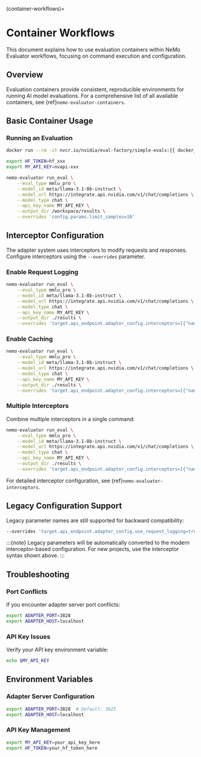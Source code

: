 (container-workflows)=

# Container Workflows

This document explains how to use evaluation containers within NeMo Evaluator workflows, focusing on command execution and configuration.

## Overview

Evaluation containers provide consistent, reproducible environments for running AI model evaluations. For a comprehensive list of all available containers, see {ref}`nemo-evaluator-containers`.

## Basic Container Usage

### Running an Evaluation

```bash
docker run --rm -it nvcr.io/nvidia/eval-factory/simple-evals:{{ docker_compose_latest }} bash

export HF_TOKEN=hf_xxx
export MY_API_KEY=nvapi-xxx

nemo-evaluator run_eval \
    --eval_type mmlu_pro \
    --model_id meta/llama-3.1-8b-instruct \
    --model_url https://integrate.api.nvidia.com/v1/chat/completions \
    --model_type chat \
    --api_key_name MY_API_KEY \
    --output_dir /workspace/results \
    --overrides 'config.params.limit_samples=10'
```

## Interceptor Configuration

The adapter system uses interceptors to modify requests and responses. Configure interceptors using the `--overrides` parameter.

### Enable Request Logging

```bash
nemo-evaluator run_eval \
    --eval_type mmlu_pro \
    --model_id meta/llama-3.1-8b-instruct \
    --model_url https://integrate.api.nvidia.com/v1/chat/completions \
    --model_type chat \
    --api_key_name MY_API_KEY \
    --output_dir ./results \
    --overrides 'target.api_endpoint.adapter_config.interceptors=[{"name":"request_logging","config":{"max_requests":100}}]'
```

### Enable Caching

```bash
nemo-evaluator run_eval \
    --eval_type mmlu_pro \
    --model_id meta/llama-3.1-8b-instruct \
    --model_url https://integrate.api.nvidia.com/v1/chat/completions \
    --model_type chat \
    --api_key_name MY_API_KEY \
    --output_dir ./results \
    --overrides 'target.api_endpoint.adapter_config.interceptors=[{"name":"caching","config":{"cache_dir":"./cache","reuse_cached_responses":true}}]'
```

### Multiple Interceptors

Combine multiple interceptors in a single command:

```bash
nemo-evaluator run_eval \
    --eval_type mmlu_pro \
    --model_id meta/llama-3.1-8b-instruct \
    --model_url https://integrate.api.nvidia.com/v1/chat/completions \
    --model_type chat \
    --api_key_name MY_API_KEY \
    --output_dir ./results \
    --overrides 'target.api_endpoint.adapter_config.interceptors=[{"name":"request_logging"},{"name":"caching","config":{"cache_dir":"./cache"}},{"name":"reasoning","config":{"start_reasoning_token":"<think>","end_reasoning_token":"</think>"}}]'
```

For detailed interceptor configuration, see {ref}`nemo-evaluator-interceptors`.

## Legacy Configuration Support

Legacy parameter names are still supported for backward compatibility:

```bash
--overrides 'target.api_endpoint.adapter_config.use_request_logging=true,target.api_endpoint.adapter_config.use_caching=true'
```

:::{note}
Legacy parameters will be automatically converted to the modern interceptor-based configuration. For new projects, use the interceptor syntax shown above.
:::

## Troubleshooting

### Port Conflicts

If you encounter adapter server port conflicts:

```bash
export ADAPTER_PORT=3828
export ADAPTER_HOST=localhost
```

### API Key Issues

Verify your API key environment variable:

```bash
echo $MY_API_KEY
```

## Environment Variables

### Adapter Server Configuration

```bash
export ADAPTER_PORT=3828  # Default: 3825
export ADAPTER_HOST=localhost
```

### API Key Management

```bash
export MY_API_KEY=your_api_key_here
export HF_TOKEN=your_hf_token_here
```
